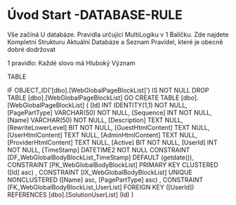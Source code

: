 ﻿# Úvod   Start -DATABASE-RULE  

Vše začíná U databáze. 
Pravidla určující MultiLogiku v 1 Balíčku.
Zde najdete Kompletní Strukturu Aktuální Databáze
a Seznam Pravidel, které je obecně dobré dodržovat

1 pravidlo: Každé slovo má Hluboký Význam

TABLE


 IF OBJECT_ID('[dbo].[WebGlobalPageBlockList]') IS NOT NULL 
 DROP TABLE [dbo].[WebGlobalPageBlockList] 
 GO
 CREATE TABLE [dbo].[WebGlobalPageBlockList] ( 
 [Id]                   INT              IDENTITY(1,1)          NOT NULL,
 [PagePartType]         VARCHAR(50)                             NOT NULL,
 [Sequence]             INT                                     NOT NULL,
 [Name]                 VARCHAR(50)                             NOT NULL,
 [Description]          TEXT                                        NULL,
 [RewriteLowerLevel]    BIT                                     NOT NULL,
 [GuestHtmlContent]     TEXT                                        NULL,
 [UserHtmlContent]      TEXT                                        NULL,
 [AdminHtmlContent]     TEXT                                        NULL,
 [ProviderHtmlContent]  TEXT                                        NULL,
 [Active]               BIT                                     NOT NULL,
 [UserId]               INT                                     NOT NULL,
 [TimeStamp]            DATETIME2                               NOT NULL  CONSTRAINT [DF_WebGlobalBodyBlockList_TimeStamp] DEFAULT (getdate()),
 CONSTRAINT   [PK_WebGlobalBodyBlockList]  PRIMARY KEY CLUSTERED    ([Id] asc) ,
 CONSTRAINT   [IX_WebGlobalBodyBlockList]  UNIQUE      NONCLUSTERED ([Name] asc, [PagePartType] asc) ,
 CONSTRAINT [FK_WebGlobalBodyBlockList_UserList] FOREIGN KEY ([UserId]) REFERENCES [dbo].[SolutionUserList] (Id) )
 
 